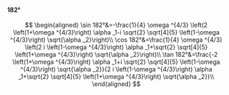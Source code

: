 #### 182°

$$
\begin{aligned}
\sin 182°&=-\frac{1}{4} \omega ^{4/3} \left(2 \left(1+\omega ^{4/3}\right) \alpha _1-i \sqrt{2} \sqrt[4]{5} \left(1-\omega ^{4/3}\right) \sqrt{\alpha _2}\right)\\
\cos 182°&=\frac{1}{4} \omega ^{4/3} \left(2 i \left(1-\omega ^{4/3}\right) \alpha _1+\sqrt{2} \sqrt[4]{5} \left(1+\omega ^{4/3}\right) \sqrt{\alpha _2}\right)\\
\tan 182°&=\frac{-2 \left(1+\omega ^{4/3}\right) \alpha _1+i \sqrt{2} \sqrt[4]{5} \left(1-\omega ^{4/3}\right) \sqrt{\alpha _2}}{2 i \left(1-\omega ^{4/3}\right)
\alpha _1+\sqrt{2} \sqrt[4]{5} \left(1+\omega ^{4/3}\right) \sqrt{\alpha _2}}\\
\end{aligned}
$$

